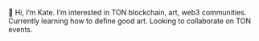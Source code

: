 👋 Hi, I’m Kate. I’m interested in TON blockchain, art, web3 communities.
Currently learning how to define good art.
Looking to collaborate on TON events.

<!---
katzebarba/katzebarba is a ✨ special ✨ repository because its `README.md` (this file) appears on your GitHub profile.
You can click the Preview link to take a look at your changes.
--->
